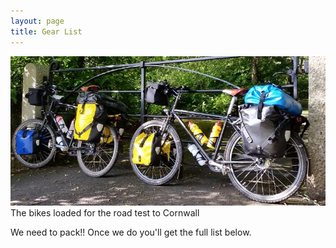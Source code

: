 ```yaml
---
layout: page
title: Gear List
---
```


![Pack](/assets/img/Pack.JPG) The bikes loaded for the road test to Cornwall

We need to pack!! Once we do you'll get the full list below.
